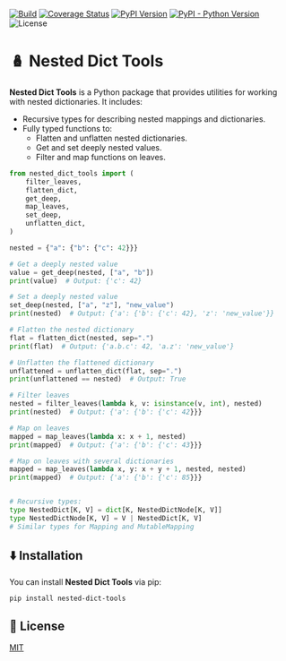 [![Build][github-ci-image]][github-ci-link]
[![Coverage Status][codecov-image]][codecov-link]
[![PyPI Version][pypi-image]][pypi-link]
[![PyPI - Python Version][python-image]][pypi-link]
![License][license-image-mit]

# 🪆 Nested Dict Tools

**Nested Dict Tools** is a Python package that provides utilities for working with nested dictionaries. It includes:

- Recursive types for describing nested mappings and dictionaries.
- Fully typed functions to:
  - Flatten and unflatten nested dictionaries.
  - Get and set deeply nested values.
  - Filter and map functions on leaves.

```python:dev/readme_snippets/formatted/features_demo.py
from nested_dict_tools import (
    filter_leaves,
    flatten_dict,
    get_deep,
    map_leaves,
    set_deep,
    unflatten_dict,
)

nested = {"a": {"b": {"c": 42}}}

# Get a deeply nested value
value = get_deep(nested, ["a", "b"])
print(value)  # Output: {'c': 42}

# Set a deeply nested value
set_deep(nested, ["a", "z"], "new_value")
print(nested)  # Output: {'a': {'b': {'c': 42}, 'z': 'new_value'}}

# Flatten the nested dictionary
flat = flatten_dict(nested, sep=".")
print(flat)  # Output: {'a.b.c': 42, 'a.z': 'new_value'}

# Unflatten the flattened dictionary
unflattened = unflatten_dict(flat, sep=".")
print(unflattened == nested)  # Output: True

# Filter leaves
nested = filter_leaves(lambda k, v: isinstance(v, int), nested)
print(nested)  # Output: {'a': {'b': {'c': 42}}}

# Map on leaves
mapped = map_leaves(lambda x: x + 1, nested)
print(mapped)  # Output: {'a': {'b': {'c': 43}}}

# Map on leaves with several dictionaries
mapped = map_leaves(lambda x, y: x + y + 1, nested, nested)
print(mapped)  # Output: {'a': {'b': {'c': 85}}}


# Recursive types:
type NestedDict[K, V] = dict[K, NestedDictNode[K, V]]
type NestedDictNode[K, V] = V | NestedDict[K, V]
# Similar types for Mapping and MutableMapping

```

## ⬇️ Installation

You can install **Nested Dict Tools** via pip:

```bash
pip install nested-dict-tools
```

## 🧾 License

[MIT](LICENSE)

<!-- Links -->
[github-ci-image]: https://github.com/kajiih/nested_dict_tools/actions/workflows/build.yml/badge.svg?branch=main
[github-ci-link]: https://github.com/kajiih/nested_dict_tools/actions?query=workflow%3Abuild+branch%3Amain

[codecov-image]: https://img.shields.io/codecov/c/github/kajiih/nested_dict_tools/main.svg?logo=codecov&logoColor=aaaaaa&labelColor=333333
[codecov-link]: https://codecov.io/github/kajiih/nested_dict_tools

[pypi-image]: https://img.shields.io/pypi/v/nested-dict-tools.svg?logo=pypi&logoColor=aaaaaa&labelColor=333333
[pypi-link]: https://pypi.python.org/pypi/nested-dict-tools

[python-image]: https://img.shields.io/pypi/pyversions/nested-dict-tools?logo=python&logoColor=aaaaaa&labelColor=333333
[license-image-mit]: https://img.shields.io/badge/license-MIT-blue.svg?labelColor=333333

